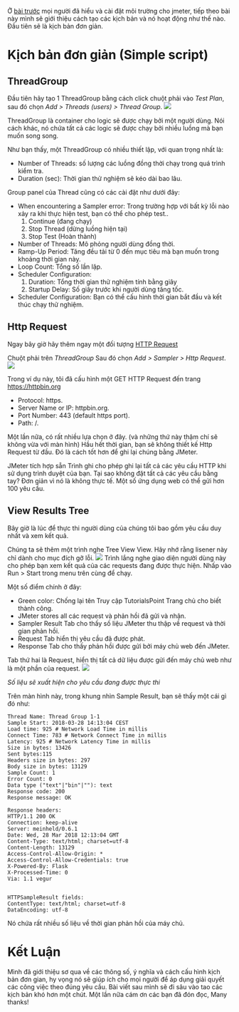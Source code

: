 Ở [bài trước](https://viblo.asia/p/jmeter-cho-nguoi-moi-tim-hieu-p2-RnB5pGxdlPG) mọi người đã hiểu và cài đặt môi trường cho jmeter, tiếp theo bài này mình sẽ giới thiệu cách tạo các kịch bản và nó hoạt động như thế nào. Đầu tiên sẽ là kịch bản đơn giản.

# Kịch bản đơn giản (Simple script)
## ThreadGroup
Đầu tiên hãy tạo 1 ThreadGroup bằng cách click chuột phải vào *Test Plan*, sau đó chọn *Add > Threads (users) > Thread Group.*
![](https://images.viblo.asia/61e61c0f-ebba-4e60-a2a1-0745340e6892.png)

ThreadGroup là container cho logic sẽ được chạy bởi một người dùng. Nói cách khác, nó chứa tất cả các logic sẽ được chạy bởi nhiều luồng mà bạn muốn song song.

Như bạn thấy, một ThreadGroup có nhiều thiết lập, với quan trọng nhất là:
* Number of Threads: số lượng các luồng đồng thời chạy trong quá trình kiểm tra.
* Duration (sec): Thời gian thử nghiệm sẽ kéo dài bao lâu.

Group panel của Thread cũng có các cài đặt như dưới đây:
* When encountering a Sampler error: Trong trường hợp với bất kỳ lỗi nào xảy ra khi thực hiện test, bạn có thể cho phép test..
    1. Continue (đang chạy)
    2. Stop Thread (dừng luồng hiện tại)
    3. Stop Test (Hoàn thành)
* Number of Threads: Mô phỏng người dùng đồng thời.
* Ramp-Up Period: Tăng đều tải từ 0 đến mục tiêu mà bạn muốn trong khoảng thời gian này.
* Loop Count: Tổng số lần lặp.
* Scheduler Configuration:
    1. Duration: Tổng thời gian thử nghiệm tính bằng giây
    2. Startup Delay: Số giây trước khi người dùng tăng tốc.
*  Scheduler Configuration: Bạn có thể cấu hình thời gian bắt đầu và kết thúc chạy thử nghiệm.

## Http Request
Ngay bây giờ hãy thêm ngay một đối tượng [HTTP Request](http://jmeter.apache.org/usermanual/component_reference.html#HTTP_Request)

Chuột phải trên *ThreadGroup* Sau đó chọn *Add > Sampler > Http Request*.
![](https://images.viblo.asia/5a444702-3305-466c-8b01-e502f1b0940f.png)

Trong ví dụ này, tôi đã cấu hình một GET HTTP Request đến trang https://httpbin.org
*  Protocol: https.
*  Server Name or IP: httpbin.org.
*  Port Number: 443 (default https port).
*  Path: /.

Một lần nữa, có rất nhiều lựa chọn ở đây. (và những thứ này thậm chí sẽ không vừa với màn hình) Hầu hết thời gian, bạn sẽ không thiết kế Http Request từ đầu. Đó là cách tốt hơn để ghi lại chúng bằng JMeter.

JMeter tích hợp sẵn Trình ghi cho phép ghi lại tất cả các yêu cầu HTTP khi sử dụng trình duyệt của bạn. Tại sao không đặt tất cả các yêu cầu bằng tay? Đơn giản vì nó là không thực tế. Một số ứng dụng web có thể gửi hơn 100 yêu cầu.

## View Results Tree
Bây giờ là lúc để thực thi người dùng của chúng tôi bao gồm yêu cầu duy nhất và xem kết quả.

Chúng ta sẽ thêm một trình nghe Tree View View. Hãy nhớ rằng lisener này chỉ dành cho mục đích gỡ lỗi.
![](https://images.viblo.asia/8660a549-1029-413f-af16-dd33f20a5c2c.png)
Trình lắng nghe giao diện người dùng này cho phép bạn xem kết quả của các requests đang được thực hiện. Nhấp vào Run > Start trong menu trên cùng để chạy.

Một số điểm chính ở đây:
* Green color: Chống lại tên Truy cập TutorialsPoint Trang chủ cho biết thành công.
* JMeter stores all các request và phản hồi đã gửi và nhận.
* Sampler Result Tab cho thấy số liệu JMeter thu thập về request và thời gian phản hồi.
* Request Tab hiển thị yêu cầu đã được phát.
* Response Tab cho thấy phản hồi được gửi bởi máy chủ web đến JMeter.

Tab thứ hai là Request, hiển thị tất cả dữ liệu được gửi đến máy chủ web như là một phần của request.
![](https://images.viblo.asia/d0538b49-0119-4638-8824-1fed1e79051b.png)

*Số liệu sẽ xuất hiện cho yêu cầu đang được thực thi*

Trên màn hình này, trong khung nhìn Sample Result, bạn sẽ thấy một cái gì đó như:
```
Thread Name: Thread Group 1-1
Sample Start: 2018-03-28 14:13:04 CEST
Load time: 925 # Network Load Time in millis
Connect Time: 783 # Network Connect Time in millis
Latency: 925 # Network Latency Time in millis
Size in bytes: 13426
Sent bytes:115
Headers size in bytes: 297
Body size in bytes: 13129
Sample Count: 1
Error Count: 0
Data type ("text"|"bin"|""): text
Response code: 200
Response message: OK

Response headers:
HTTP/1.1 200 OK
Connection: keep-alive
Server: meinheld/0.6.1
Date: Wed, 28 Mar 2018 12:13:04 GMT
Content-Type: text/html; charset=utf-8
Content-Length: 13129
Access-Control-Allow-Origin: *
Access-Control-Allow-Credentials: true
X-Powered-By: Flask
X-Processed-Time: 0
Via: 1.1 vegur


HTTPSampleResult fields:
ContentType: text/html; charset=utf-8
DataEncoding: utf-8
```
Nó chứa rất nhiều số liệu về thời gian phản hồi của máy chủ.

# Kết Luận
Mình đã giới thiệu sơ qua về các thông số, ý nghĩa và cách cấu hình kịch bản đơn gian, hy vọng nó sẽ giúp ích cho mọi người để áp dụng giải quyết các công việc theo đúng yêu cầu. Bài viết sau mình sẽ đi sâu vào tao các kịch bản khó hơn một chút. Một lần nữa cám ơn các bạn đã đón đọc, Many thanks!